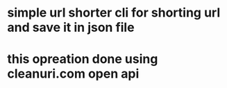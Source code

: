 # simple url shorter cli for shorting url and save it in json file
# this opreation done using cleanuri.com open api
